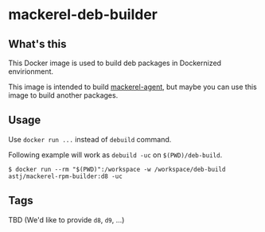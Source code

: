 # mackerel-deb-builder

## What's this

This Docker image is used to build deb packages in Dockernized envirionment.

This image is intended to build [mackerel-agent](https://github.com/mackerelio/mackerel-agent), but maybe you can use this image to build another packages.

## Usage

Use `docker run ...` instead of `debuild` command.

Following example will work as `debuild -uc` on `$(PWD)/deb-build`.

```
$ docker run --rm "$(PWD)":/workspace -w /workspace/deb-build astj/mackerel-rpm-builder:d8 -uc
```

## Tags

TBD (We'd like to provide `d8`, `d9`, ...)
